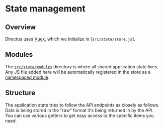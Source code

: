 # State management

## Overview

Directus uses [Vuex](https://vuex.vuejs.org), which we initialize in [`src/state/store.js`].

## Modules

The [`src/state/modules`](../src/state/modules) directory is where all shared application state lives. Any JS file added here will be automatically registered in the store as a [namespaced module](https://vuex.vuejs.org/en/modules.html#namespacing).

## Structure

The application state tries to follow the API endpoints as closely as follows. Data is being stored in the "raw" format it's being returned in by the API. You can use various getters to get easy access to the specific items you need.
